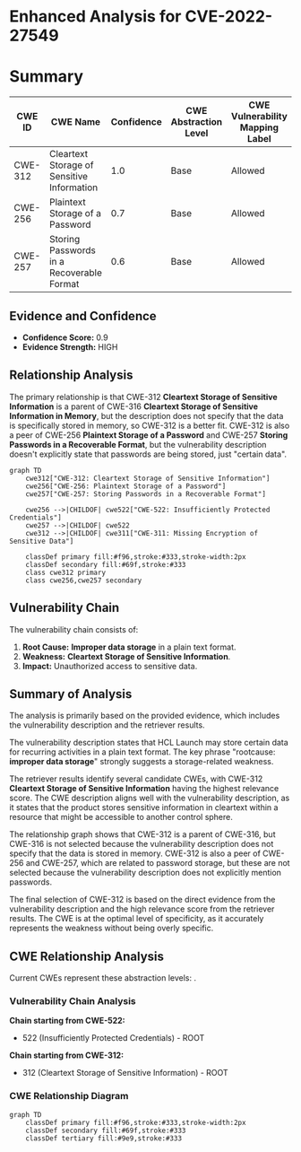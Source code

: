 # Enhanced Analysis for CVE-2022-27549

# Summary
| CWE ID | CWE Name | Confidence | CWE Abstraction Level | CWE Vulnerability Mapping Label | CWE-Vulnerability Mapping Notes |
|---|---|---|---|---|---|
| CWE-312 | Cleartext Storage of Sensitive Information | 1.0 | Base | Allowed | Primary CWE |
| CWE-256 | Plaintext Storage of a Password | 0.7 | Base | Allowed | Secondary Candidate |
| CWE-257 | Storing Passwords in a Recoverable Format | 0.6 | Base | Allowed | Secondary Candidate |

## Evidence and Confidence

*   **Confidence Score:** 0.9
*   **Evidence Strength:** HIGH

## Relationship Analysis
The primary relationship is that CWE-312 **Cleartext Storage of Sensitive Information** is a parent of CWE-316 **Cleartext Storage of Sensitive Information in Memory**, but the description does not specify that the data is specifically stored in memory, so CWE-312 is a better fit. CWE-312 is also a peer of CWE-256 **Plaintext Storage of a Password** and CWE-257 **Storing Passwords in a Recoverable Format**, but the vulnerability description doesn't explicitly state that passwords are being stored, just "certain data".

```mermaid
graph TD
    cwe312["CWE-312: Cleartext Storage of Sensitive Information"]
    cwe256["CWE-256: Plaintext Storage of a Password"]
    cwe257["CWE-257: Storing Passwords in a Recoverable Format"]
    
    cwe256 -->|CHILDOF| cwe522["CWE-522: Insufficiently Protected Credentials"]
    cwe257 -->|CHILDOF| cwe522
    cwe312 -->|CHILDOF| cwe311["CWE-311: Missing Encryption of Sensitive Data"]
    
    classDef primary fill:#f96,stroke:#333,stroke-width:2px
    classDef secondary fill:#69f,stroke:#333
    class cwe312 primary
    class cwe256,cwe257 secondary
```

## Vulnerability Chain
The vulnerability chain consists of:
1.  **Root Cause:** **Improper data storage** in a plain text format.
2.  **Weakness:** **Cleartext Storage of Sensitive Information**.
3.  **Impact:** Unauthorized access to sensitive data.

## Summary of Analysis
The analysis is primarily based on the provided evidence, which includes the vulnerability description and the retriever results.

The vulnerability description states that HCL Launch may store certain data for recurring activities in a plain text format. The key phrase "rootcause: **improper data storage**" strongly suggests a storage-related weakness.

The retriever results identify several candidate CWEs, with CWE-312 **Cleartext Storage of Sensitive Information** having the highest relevance score. The CWE description aligns well with the vulnerability description, as it states that the product stores sensitive information in cleartext within a resource that might be accessible to another control sphere.

The relationship graph shows that CWE-312 is a parent of CWE-316, but CWE-316 is not selected because the vulnerability description does not specify that the data is stored in memory. CWE-312 is also a peer of CWE-256 and CWE-257, which are related to password storage, but these are not selected because the vulnerability description does not explicitly mention passwords.

The final selection of CWE-312 is based on the direct evidence from the vulnerability description and the high relevance score from the retriever results. The CWE is at the optimal level of specificity, as it accurately represents the weakness without being overly specific.


## CWE Relationship Analysis

Current CWEs represent these abstraction levels: .


### Vulnerability Chain Analysis

**Chain starting from CWE-522:**
- 522 (Insufficiently Protected Credentials) - ROOT


**Chain starting from CWE-312:**
- 312 (Cleartext Storage of Sensitive Information) - ROOT



### CWE Relationship Diagram

```mermaid
graph TD
    classDef primary fill:#f96,stroke:#333,stroke-width:2px
    classDef secondary fill:#69f,stroke:#333
    classDef tertiary fill:#9e9,stroke:#333
```